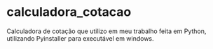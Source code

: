 # calculadora_cotacao
Calculadora de cotação que utilizo em meu trabalho feita em Python, utilizando Pyinstaller para executável em windows.
